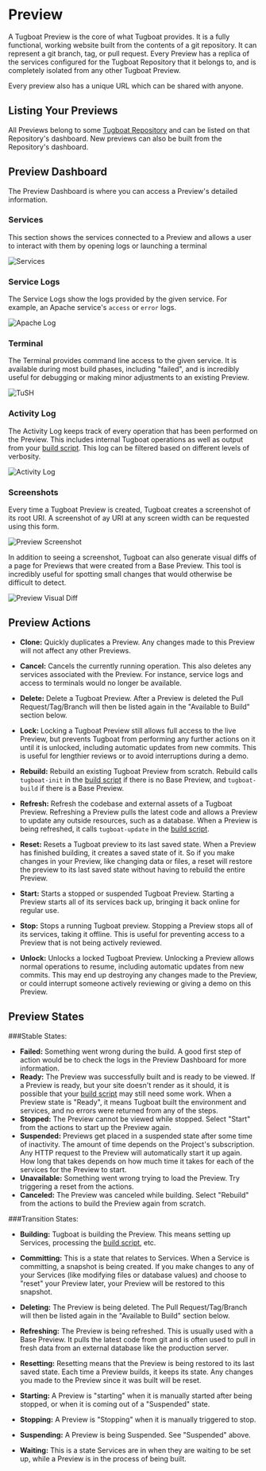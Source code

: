 # Preview

A Tugboat Preview is the core of what Tugboat provides. It is a fully
functional, working website built from the contents of a git repository. It can represent a git branch, tag, or pull request. Every Preview has a replica of the services configured for the Tugboat Repository that it belongs to, and is completely isolated from any other Tugboat Preview.

Every preview also has a unique URL which can be shared with anyone.

## Listing Your Previews

All Previews belong to some [Tugboat Repository](../repositories/index.md) and can be listed on that Repository's dashboard. New previews can also be built from the Repository's dashboard.

## Preview Dashboard

The Preview Dashboard is where you can access a Preview's detailed information.

### Services

This section shows the services connected to a Preview and allows a user to interact with them by opening logs or launching a terminal

![Services](_images/preview-services.png)

### Service Logs

The Service Logs show the logs provided by the given service. For example, an Apache service's `access` or `error` logs.

![Apache Log](_images/preview-apache-log.png)

### Terminal

The Terminal provides command line access to the given service. It is available during most build phases, including "failed", and is incredibly useful for debugging or making minor adjustments to an existing Preview.

![TuSH](_images/TuSH.png)

### Activity Log

The Activity Log keeps track of every operation that has been performed on the Preview. This includes internal Tugboat operations as well as output from your [build script](/build-script/). This log can be filtered based on different levels of verbosity.

![Activity Log](_images/preview-activity-log.png)

### Screenshots

Every time a Tugboat Preview is created, Tugboat creates a screenshot of its root URI. A screenshot of ay URI at any screen width can be requested using this form.

![Preview Screenshot](_images/preview-screenshot.png)

In addition to seeing a screenshot, Tugboat can also generate visual
diffs of a page for Previews that were created from a Base Preview. This tool is incredibly useful for spotting small changes that would otherwise be difficult to detect.

![Preview Visual Diff](_images/preview-visualdiff.png)

## Preview Actions

- **Clone:** Quickly duplicates a Preview. Any changes made to this Preview will not affect any other Previews. 

- **Cancel:** Cancels the currently running operation. This also deletes any services associated with the Preview. For instance, service logs and access to terminals would no longer be available.

- **Delete:** Delete a Tugboat Preview. After a Preview is deleted the Pull Request/Tag/Branch will then be listed again in the "Available to Build" section below.

- **Lock:** Locking a Tugboat Preview still allows full access to the live Preview, but prevents Tugboat from performing any further actions on it until it is unlocked, including automatic updates from new commits. This is useful for lengthier reviews or to avoid interruptions during a demo.

- **Rebuild:** Rebuild an existing Tugboat Preview from scratch. Rebuild calls `tugboat-init` in the [build script](/build-script/) if there is no Base Preview, and `tugboat-build` if there is a Base Preview.

- **Refresh:** Refresh the codebase and external assets of a Tugboat Preview. Refreshing a Preview pulls the latest code and allows a Preview to update any outside resources, such as a database. When a Preview is being refreshed, it calls `tugboat-update` in the [build script](/build-script/).

- **Reset:** Resets a Tugboat preview to its last saved state. When a Preview has finished building, it creates a saved state of it. So if you make changes in your Preview, like changing data or files, a reset will restore the preview to its last saved state without having to rebuild the entire Preview.

- **Start:** Starts a stopped or suspended Tugboat Preview. Starting a Preview starts all of its services back up, bringing it back online for regular use.

- **Stop:** Stops a running Tugboat preview. Stopping a Preview stops all of its services, taking it offline. This is useful for preventing access to a Preview that is not being actively reviewed.

- **Unlock:** Unlocks a locked Tugboat Preview. Unlocking a Preview allows normal operations to resume, including automatic updates from new commits. This may end up destroying any changes made to the Preview, or could interrupt someone actively reviewing or giving a demo on this Preview.

## Preview States

###Stable States:

- **Failed:** Something went wrong during the build. A good first step of action would be to check the logs in the Preview Dashboard for more information.
- **Ready:** The Preview was successfully built and is ready to be viewed. If a Preview is ready, but your site doesn't render as it should, it is possible that your [build script](/build-script/) may still need some work. When a Preview state is "Ready", it means Tugboat built the environment and services, and no errors were returned from any of the steps.
- **Stopped:** The Preview cannot be viewed while stopped. Select "Start" from the actions to start up the Preview again.
- **Suspended:** Previews get placed in a suspended state after some time of inactivity. The amount of time depends on the Project's subscription. Any HTTP request to the Preview will automatically start it up again. How long that takes depends on how much time it takes for each of the services for the Preview to start.
- **Unavailable:** Something went wrong trying to load the Preview. Try triggering a reset from the actions.
- **Canceled:** The Preview was canceled while building. Select "Rebuild" from the actions to build the Preview again from scratch.

###Transition States:

- **Building:** Tugboat is building the Preview. This means setting up Services, processing the [build script](/build-script/), etc.

- **Committing:** This is a state that relates to Services. When a Service is committing, a snapshot is being created. If you make changes to any of your Services (like modifying files or database values) and choose to "reset" your Preview later, your Preview will be restored to this snapshot.

- **Deleting:** The Preview is being deleted. The Pull Request/Tag/Branch will then be listed again in the "Available to Build" section below.

- **Refreshing:** The Preview is being refreshed. This is usually used with a Base Preview. It pulls the latest code from git and is often used to pull in fresh data from an external database like the production server.

- **Resetting:** Resetting means that the Preview is being restored to its last saved state. Each time a Preview builds, it keeps its state. Any changes you made to the Preview since it was built will be reset.

- **Starting:** A Preview is "starting" when it is manually started after being stopped, or when it is coming out of a "Suspended" state.

- **Stopping:** A Preview is "Stopping" when it is manually triggered to stop.

- **Suspending:** A Preview is being Suspended. See "Suspended" above.

- **Waiting:** This is a state Services are in when they are waiting to be set up, while a Preview is in the process of being built.

